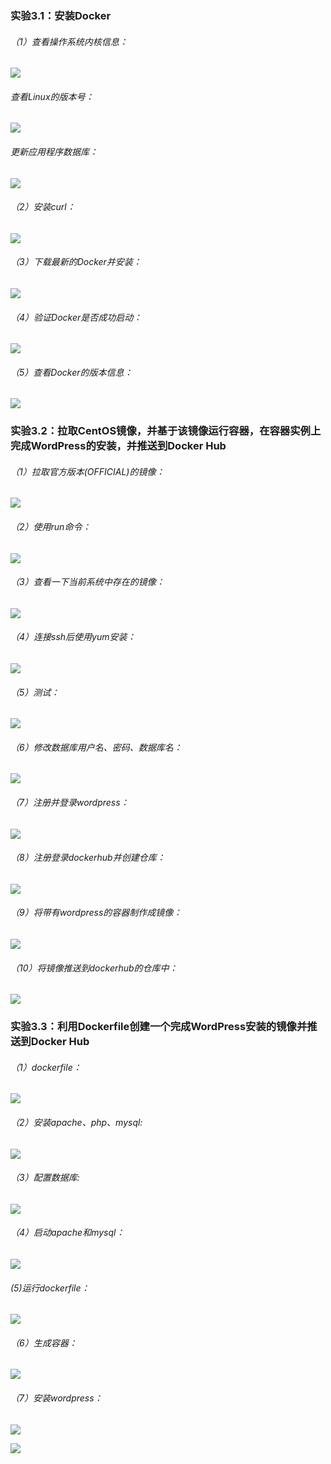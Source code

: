 ### 实验3.1：安装Docker

###### （1）查看操作系统内核信息：

![](../image/3.1.png)

######           查看Linux的版本号：

![](../image/3.2.png)

######           更新应用程序数据库：

![](../image/3.3.png)

###### （2）安装curl：

![](../image/3.4.png)

###### （3）下载最新的Docker并安装：

![](../image/3.5.png)

###### （4）验证Docker是否成功启动：

![](../image/3.6.png)

###### （5）查看Docker的版本信息：

![](../image/3.7.png)

### 实验3.2：拉取CentOS镜像，并基于该镜像运行容器，在容器实例上完成WordPress的安装，并推送到Docker Hub

###### （1）拉取官方版本(OFFICIAL)的镜像：

![](../image/3.8.png)

###### （2）使用run命令：

![](../image/3.9.png)

###### （3）查看一下当前系统中存在的镜像：

![](../image/3.10.png)

###### （4）连接ssh后使用yum安装：

![](../image/3.11.png)

###### （5）测试：

![](../image/3.12.png)

###### （6）修改数据库用户名、密码、数据库名：

![](../image/3.13.png)

###### （7）注册并登录wordpress：

![](../image/3.14.png)

###### （8）注册登录dockerhub并创建仓库：

![](../image/3.15.png)

###### （9）将带有wordpress的容器制作成镜像：

![](../image/3.16.png)

###### （10）将镜像推送到dockerhub的仓库中：

![](../image/3.17.png)

### 实验3.3：利用Dockerfile创建一个完成WordPress安装的镜像并推送到Docker Hub

###### （1）dockerfile：

![](../image/3.18.png)

###### （2）安装apache、php、mysql:

![](../image/3.19.png)

###### （3）配置数据库:

![](../image/3.20.png)

###### （4）启动apache和mysql：

![](../image/3.21.png)

###### (5)运行dockerfile：

![](../image/3.22.png)

###### （6）生成容器：

![](../image/3.23.png)

###### （7）安装wordpress：

![](../image/3.24.png)

![](../image/3.25.png)